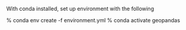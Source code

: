 With conda installed, set up environment with the following

% conda env create -f environment.yml
% conda activate geopandas
